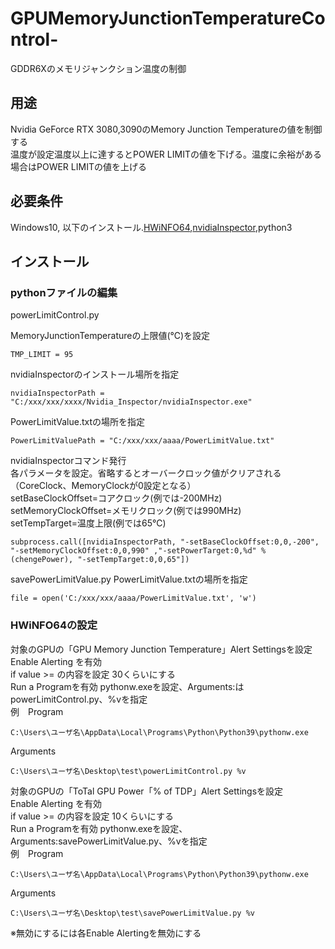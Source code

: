 # GPUMemoryJunctionTemperatureControl-
GDDR6Xのメモリジャンクション温度の制御

## 用途
Nvidia GeForce RTX 3080,3090のMemory Junction Temperatureの値を制御する  
温度が設定温度以上に達するとPOWER LIMITの値を下げる。温度に余裕がある場合はPOWER LIMITの値を上げる

## 必要条件
Windows10,  以下のインストール.[HWiNFO64](https://www.hwinfo.com/),[nvidiaInspector](https://www.nvidiainspector.com/),python3

## インストール
### pythonファイルの編集
powerLimitControl.py

MemoryJunctionTemperatureの上限値(℃)を設定
```
TMP_LIMIT = 95
```
nvidiaInspectorのインストール場所を指定
```
nvidiaInspectorPath = "C:/xxx/xxx/xxxx/Nvidia_Inspector/nvidiaInspector.exe"
```
PowerLimitValue.txtの場所を指定
```
PowerLimitValuePath = "C:/xxx/xxx/aaaa/PowerLimitValue.txt"
```
nvidiaInspectorコマンド発行  
各パラメータを設定。省略するとオーバークロック値がクリアされる（CoreClock、MemoryClockが0設定となる）  
setBaseClockOffset=コアクロック(例では-200MHz)  
setMemoryClockOffset=メモリクロック(例では990MHz)  
setTempTarget=温度上限(例では65℃)  
```
subprocess.call([nvidiaInspectorPath, "-setBaseClockOffset:0,0,-200", "-setMemoryClockOffset:0,0,990" ,"-setPowerTarget:0,%d" % (chengePower), "-setTempTarget:0,0,65"])
```


savePowerLimitValue.py
PowerLimitValue.txtの場所を指定
```
file = open('C:/xxx/xxx/aaaa/PowerLimitValue.txt', 'w')
```
### HWiNFO64の設定
対象のGPUの「GPU Memory Junction Temperature」Alert Settingsを設定  
Enable Alerting を有効  
if value >= の内容を設定 30くらいにする  
Run a Programを有効 pythonw.exeを設定、Arguments:はpowerLimitControl.py、%vを指定  
例　Program
```
C:\Users\ユーザ名\AppData\Local\Programs\Python\Python39\pythonw.exe
```
Arguments
```
C:\Users\ユーザ名\Desktop\test\powerLimitControl.py %v
```

対象のGPUの「ToTal GPU Power「% of TDP」Alert Settingsを設定  
Enable Alerting を有効  
if value >= の内容を設定 10くらいにする  
Run a Programを有効 pythonw.exeを設定、Arguments:savePowerLimitValue.py、%vを指定  
例　Program
```
C:\Users\ユーザ名\AppData\Local\Programs\Python\Python39\pythonw.exe
```
Arguments
```
C:\Users\ユーザ名\Desktop\test\savePowerLimitValue.py %v
```

※無効にするには各Enable Alertingを無効にする
